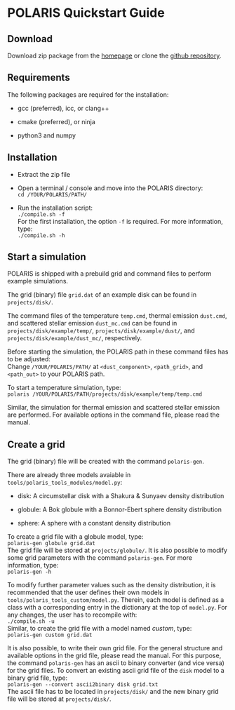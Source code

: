 # POLARIS Quickstart Guide


## Download

Download zip package from the [homepage](http://www1.astrophysik.uni-kiel.de/~polaris/)
or clone the [github repository](https://github.com/polaris-MCRT/POLARIS).


## Requirements

The following packages are required for the installation:

- gcc (preferred), icc, or clang++

- cmake (preferred), or ninja

- python3 and numpy


## Installation

- Extract the zip file

- Open a terminal / console and move into the POLARIS directory:\
`cd /YOUR/POLARIS/PATH/`

- Run the installation script:\
`./compile.sh -f`\
For the first installation, the option `-f` is required.
For more information, type:\
`./compile.sh -h`


## Start a simulation

POLARIS is shipped with a prebuild grid and command files to perform example simulations.

The grid (binary) file `grid.dat` of an example disk can be found in `projects/disk/`.

The command files of the temperature `temp.cmd`, thermal emission `dust.cmd`, and scattered stellar emission `dust_mc.cmd` can be found in `projects/disk/example/temp/`, `projects/disk/example/dust/`, and `projects/disk/example/dust_mc/`, respectively.

Before starting the simulation, the POLARIS path in these command files has to be adjusted:\
Change `/YOUR/POLARIS/PATH/` at `<dust_component>`, `<path_grid>`, and `<path_out>` to your POLARIS path.

To start a temperature simulation, type:\
`polaris /YOUR/POLARIS/PATH/projects/disk/example/temp/temp.cmd`

Similar, the simulation for thermal emission and scattered stellar emission are performed.
For available options in the command file, please read the manual.


## Create a grid

The grid (binary) file will be created with the command `polaris-gen`.

There are already three models avaiable in `tools/polaris_tools_modules/model.py`:

- disk: A circumstellar disk with a Shakura & Sunyaev density distribution

- globule: A Bok globule with a Bonnor-Ebert sphere density distribution

- sphere: A sphere with a constant density distribution

To create a grid file with a globule model, type:\
`polaris-gen globule grid.dat`\
The grid file will be stored at `projects/globule/`.
It is also possible to modify some grid parameters with the command `polaris-gen`.
For more information, type:\
`polaris-gen -h`

To modify further parameter values such as the density distribution, it is recommended that the user defines their own models in `tools/polaris_tools_custom/model.py`.
Therein, each model is defined as a class with a corresponding entry in the dictionary at the top of `model.py`.
For any changes, the user has to recompile with:\
`./compile.sh -u`\
Similar, to create the grid file with a model named *custom*, type:\
`polaris-gen custom grid.dat`

It is also possible, to write their own grid file.
For the general structure and available options in the grid file, please read the manual.
For this purpose, the command `polaris-gen` has an ascii to binary converter (and vice versa) for the grid files.
To convert an existing ascii grid file of the `disk` model to a binary grid file, type:\
`polaris-gen --convert ascii2binary disk grid.txt`\
The ascii file has to be located in `projects/disk/` and the new binary grid file will be stored at `projects/disk/`.